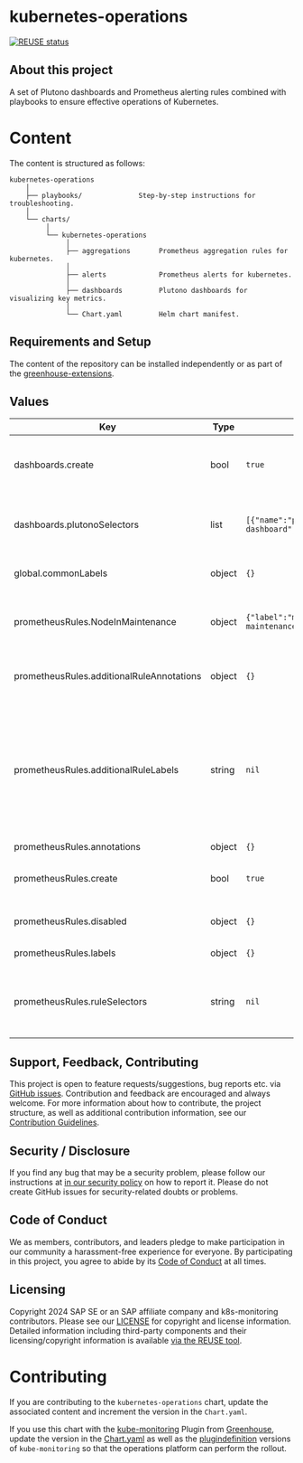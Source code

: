 # kubernetes-operations

[![REUSE status](https://api.reuse.software/badge/github.com/cloudoperators/k8s-monitoring)](https://api.reuse.software/info/github.com/cloudoperators/k8s-monitoring)

## About this project

A set of Plutono dashboards and Prometheus alerting rules combined with playbooks to ensure effective operations of Kubernetes.

# Content

The content is structured as follows:

```
kubernetes-operations
    │
    ├── playbooks/              Step-by-step instructions for troubleshooting.
    │                           
    └── charts/
         │
         └── kubernetes-operations
              │
              ├── aggregations       Prometheus aggregation rules for kubernetes.
              │
              ├── alerts             Prometheus alerts for kubernetes.
              │
              ├── dashboards         Plutono dashboards for visualizing key metrics.
              │
              └── Chart.yaml         Helm chart manifest.
```

## Requirements and Setup

The content of the repository can be installed independently or as part of the [greenhouse-extensions](https://github.com/cloudoperators/greenhouse-extensions/tree/main/kube-monitoring).

## Values

| Key | Type | Default | Description |
|-----|------|---------|-------------|
| dashboards.create | bool | `true` | Enables ConfigMap resources with dashboards to be created |
| dashboards.plutonoSelectors | list | `[{"name":"plutono-dashboard","value":"\"true\""}]` | Label selectors for the Plutono dashboards to be picked up by Plutono. |
| global.commonLabels | object | `{}` | Common labels to add to all resources # |
| prometheusRules.NodeInMaintenance | object | `{"label":"maintenance_state","value":"in-maintenance"}` | The label value pair that marks a Kubernetes node as 'in maintenance' |
| prometheusRules.additionalRuleAnnotations | object | `{}` | Additional annotations for PrometheusRule alerts |
| prometheusRules.additionalRuleLabels | string | `nil` | Additional labels for PrometheusRule alerts # This is useful for adding additional labels such as "support_group" or "service" for the routing of alerts to each rule |
| prometheusRules.annotations | object | `{}` |  |
| prometheusRules.create | bool | `true` | Enables PrometheusRule resources to be created |
| prometheusRules.disabled | object | `{}` | Disabled PrometheusRule alerts |
| prometheusRules.labels | object | `{}` | Labels for PrometheusRules |
| prometheusRules.ruleSelectors | string | `nil` | Label selectors for the Prometheus rules to be picked up by Prometheus. |

## Support, Feedback, Contributing

This project is open to feature requests/suggestions, bug reports etc. via [GitHub issues](https://github.com/cloudoperators/k8s-monitoring/issues). Contribution and feedback are encouraged and always welcome. For more information about how to contribute, the project structure, as well as additional contribution information, see our [Contribution Guidelines](CONTRIBUTING.md).

## Security / Disclosure
If you find any bug that may be a security problem, please follow our instructions at [in our security policy](https://github.com/cloudoperators/k8s-monitoring/security/policy) on how to report it. Please do not create GitHub issues for security-related doubts or problems.

## Code of Conduct

We as members, contributors, and leaders pledge to make participation in our community a harassment-free experience for everyone. By participating in this project, you agree to abide by its [Code of Conduct](https://github.com/cloudoperators/.github/blob/main/CODE_OF_CONDUCT.md) at all times.

## Licensing

Copyright 2024 SAP SE or an SAP affiliate company and k8s-monitoring contributors. Please see our [LICENSE](LICENSE) for copyright and license information. Detailed information including third-party components and their licensing/copyright information is available [via the REUSE tool](https://api.reuse.software/info/github.com/cloudoperators/k8s-monitoring).

# Contributing

If you are contributing to the `kubernetes-operations` chart, update the associated content and increment the version in the `Chart.yaml`. 

If you use this chart with the [kube-monitoring](https://github.com/cloudoperators/greenhouse-extensions/tree/main/kube-monitoring) Plugin from [Greenhouse](https://github.com/cloudoperators/greenhouse), update the version in the [Chart.yaml](https://github.com/cloudoperators/greenhouse-extensions/blob/main/kube-monitoring/charts/Chart.yaml) as well as the [plugindefinition](https://github.com/cloudoperators/greenhouse-extensions/blob/main/kube-monitoring/plugindefinition.yaml) versions of `kube-monitoring` so that the operations platform can perform the rollout.
